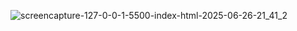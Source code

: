 ![screencapture-127-0-0-1-5500-index-html-2025-06-26-21_41_2](https://github.com/user-attachments/assets/126f5871-f99f-4888-93ae-10b8004de0da)

